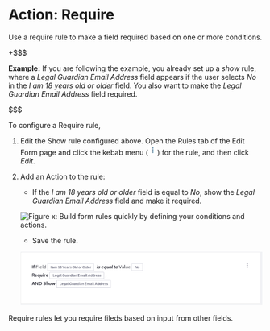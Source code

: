 # Action: Require

Use a require rule to make a field required based on one or more conditions.

+$$$

**Example:** If you are following the example, you already set up a _show_ rule,
where a *Legal Guardian Email Address* field appears if the user selects *No* in
the *I am 18 years old or older* field. You also want to make the *Legal
Guardian Email Address* field required.

$$$

To configure a Require rule, 

1. Edit the Show rule configured above. Open the Rules tab of the Edit Form page
   and click the kebab menu (![Actions](../../../images/icon-actions.png)) for the
   rule, and then click *Edit*.
2. Add an Action to the rule:
    - If the *I am 18 years old or older* field is equal to *No*, show the
        *Legal Guardian Email Address* field and make it required.

    ![Figure x: Build form rules quickly by defining your conditions and
    actions.](../../../images/forms-require-rule.png)

    - Save the rule. 

    ![Figure x: Once a rule is saved, it is displayed so that you can easily understand what it does.](../../../images/forms-require-rule2.png)

Require rules let you require fileds based on input from other fields.
